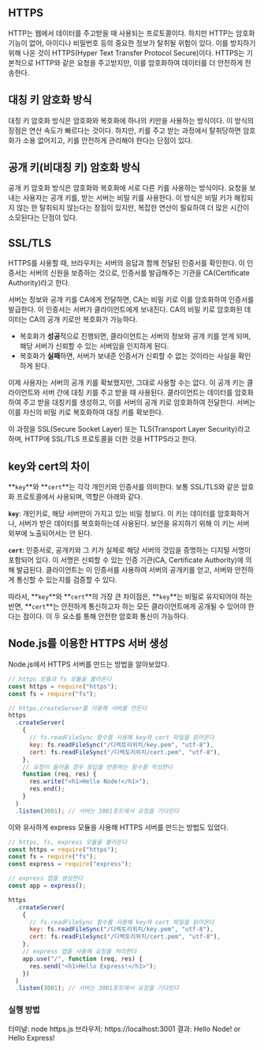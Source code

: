 ## HTTPS

HTTP는 웹에서 데이터를 주고받을 때 사용되는 프로토콜이다. 하지만 HTTP는 암호화 기능이 없어, 아이디나 비밀번호 등의 중요한 정보가 탈취될 위험이 있다. 이를 방지하기 위해 나온 것이 HTTPS(Hyper Text Transfer Protocol Secure)이다. HTTPS는 기본적으로 HTTP와 같은 요청을 주고받지만, 이를 암호화하여 데이터를 더 안전하게 전송한다.

## 대칭 키 암호화 방식

대칭 키 암호화 방식은 암호화와 복호화에 하나의 키만을 사용하는 방식이다. 이 방식의 장점은 연산 속도가 빠르다는 것이다. 하지만, 키를 주고 받는 과정에서 탈취당하면 암호화가 소용 없어지고, 키를 안전하게 관리해야 한다는 단점이 있다.

## 공개 키(비대칭 키) 암호화 방식

공개 키 암호화 방식은 암호화와 복호화에 서로 다른 키를 사용하는 방식이다. 요청을 보내는 사용자는 공개 키를, 받는 서버는 비밀 키를 사용한다. 이 방식은 비밀 키가 해킹되지 않는 한 탈취되지 않는다는 장점이 있지만, 복잡한 연산이 필요하여 더 많은 시간이 소모된다는 단점이 있다.

## SSL/TLS

HTTPS를 사용할 때, 브라우저는 서버의 응답과 함께 전달된 인증서를 확인한다. 이 인증서는 서버의 신원을 보증하는 것으로, 인증서를 발급해주는 기관을 CA(Certificate Authority)라고 한다.

서버는 정보와 공개 키를 CA에게 전달하면, CA는 비밀 키로 이를 암호화하여 인증서를 발급한다. 이 인증서는 서버가 클라이언트에게 보내진다. CA의 비밀 키로 암호화된 데이터는 CA의 공개 키로만 복호화가 가능하다.

- 복호화가 **성공**적으로 진행되면, 클라이언트는 서버의 정보와 공개 키를 얻게 되며, 해당 서버가 신뢰할 수 있는 서버임을 인지하게 된다.
- 복호화가 **실패**하면, 서버가 보내준 인증서가 신뢰할 수 없는 것이라는 사실을 확인하게 된다.

이제 사용자는 서버의 공개 키를 확보했지만, 그대로 사용할 수는 없다. 이 공개 키는 클라이언트와 서버 간에 대칭 키를 주고 받을 때 사용된다. 클라이언트는 데이터를 암호화하여 주고 받을 대칭키를 생성하고, 이를 서버의 공개 키로 암호화하여 전달한다. 서버는 이를 자신의 비밀 키로 복호화하여 대칭 키를 확보한다.

이 과정을 SSL(Secure Socket Layer) 또는 TLS(Transport Layer Security)라고 하며, HTTP에 SSL/TLS 프로토콜을 더한 것을 HTTPS라고 한다.

## key와 cert의 차이

**`key`**와 **`cert`**는 각각 개인키와 인증서를 의미한다. 보통 SSL/TLS와 같은 암호화 프로토콜에서 사용되며, 역할은 아래와 같다.

**`key`**: 개인키로, 해당 서버만이 가지고 있는 비밀 정보다. 이 키는 데이터를 암호화하거나, 서버가 받은 데이터를 복호화하는데 사용된다. 보안을 유지하기 위해 이 키는 서버 외부에 노출되어서는 안 된다.

**`cert`**: 인증서로, 공개키와 그 키가 실제로 해당 서버의 것임을 증명하는 디지털 서명이 포함되어 있다. 이 서명은 신뢰할 수 있는 인증 기관(CA, Certificate Authority)에 의해 발급된다. 클라이언트는 이 인증서를 사용하여 서버의 공개키를 얻고, 서버와 안전하게 통신할 수 있는지를 검증할 수 있다.

따라서, **`key`**와 **`cert`**의 가장 큰 차이점은, **`key`**는 비밀로 유지되어야 하는 반면, **`cert`**는 안전하게 통신하고자 하는 모든 클라이언트에게 공개될 수 있어야 한다는 점이다. 이 두 요소를 통해 안전한 암호화 통신이 가능하다.

## Node.js를 이용한 HTTPS 서버 생성

Node.js에서 HTTPS 서버를 만드는 방법을 알아보았다.

```javascript
// https 모듈과 fs 모듈을 불러온다
const https = require("https");
const fs = require("fs");

// https.createServer를 이용해 서버를 만든다
https
  .createServer(
    {
      // fs.readFileSync 함수를 사용해 key와 cert 파일을 읽어온다
      key: fs.readFileSync("/디렉토리위치/key.pem", "utf-8"),
      cert: fs.readFileSync("/디렉토리위치/cert.pem", "utf-8"),
    },
    // 요청이 들어올 경우 응답을 반환하는 함수를 작성한다
    function (req, res) {
      res.write("<h1>Hello Node!</h1>");
      res.end();
    }
  )
  .listen(3001); // 서버는 3001포트에서 요청을 기다린다
```

이와 유사하게 express 모듈을 사용해 HTTPS 서버를 만드는 방법도 있었다.

```javascript
// https, fs, express 모듈을 불러온다
const https = require("https");
const fs = require("fs");
const express = require("express");

// express 앱을 생성한다
const app = express();

https
  .createServer(
    {
      // fs.readFileSync 함수를 사용해 key와 cert 파일을 읽어온다
      key: fs.readFileSync("/디렉토리위치/key.pem", "utf-8"),
      cert: fs.readFileSync("/디렉토리위치/cert.pem", "utf-8"),
    },
    // express 앱을 사용해 요청을 처리한다
    app.use("/", function (req, res) {
      res.send("<h1>Hello Express!</h1>");
    })
  )
  .listen(3001); // 서버는 3001포트에서 요청을 기다린다
```

### 실행 방법

터미널: node https.js
브라우저: https://localhost:3001
결과: Hello Node! or Hello Express!
